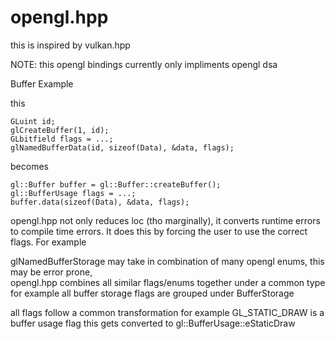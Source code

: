 # opengl.hpp
this is inspired by vulkan.hpp 

NOTE: this opengl bindings currently only impliments opengl dsa

Buffer Example 

this
```
GLuint id;
glCreateBuffer(1, id);
GLbitfield flags = ...;
glNamedBufferData(id, sizeof(Data), &data, flags);
```

becomes
```
gl::Buffer buffer = gl::Buffer::createBuffer();
gl::BufferUsage flags = ...;
buffer.data(sizeof(Data), &data, flags);
```

opengl.hpp not only reduces loc (tho marginally), it converts runtime errors to compile time errors. It does this by forcing the user to use the correct flags. For example

glNamedBufferStorage may take in combination of many opengl enums, this may be error prone, </br>opengl.hpp combines all similar flags/enums together under a common type
for example all buffer storage flags are grouped under BufferStorage

all flags follow a common transformation
for example 
GL_STATIC_DRAW is a buffer usage flag
this gets converted to gl::BufferUsage::eStaticDraw

